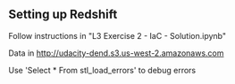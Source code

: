 ## Setting up Redshift

Follow instructions in "L3 Exercise 2 - IaC - Solution.ipynb"

Data in http://udacity-dend.s3.us-west-2.amazonaws.com

Use 'Select * From stl_load_errors' to debug errors